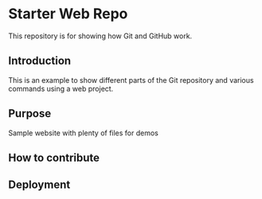 # Starter Web Repo

This repository is for showing how Git and GitHub work.

## Introduction

This is  an example to show different parts of the Git repository and various commands using a web project. 

## Purpose

Sample website with plenty of files for demos

## How to contribute

## Deployment